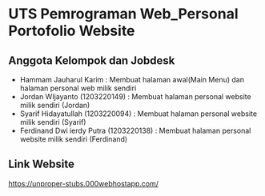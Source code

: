 # UTS Pemrograman Web_Personal Portofolio Website

## Anggota Kelompok dan Jobdesk
- Hammam Jauharul Karim : Membuat halaman awal(Main Menu) dan halaman personal web milik sendiri
- Jordan WIjayanto (1203220149) : Membuat halaman personal website milik sendiri (Jordan)
- Syarif Hidayatullah (1203220094) : Membuat halaman personal website milik sendiri (Syarif)
- Ferdinand Dwi ierdy Putra (1203220138) : Membuat halaman personal website milik sendiri (Ferdinand)


## Link Website

https://unproper-stubs.000webhostapp.com/ 

